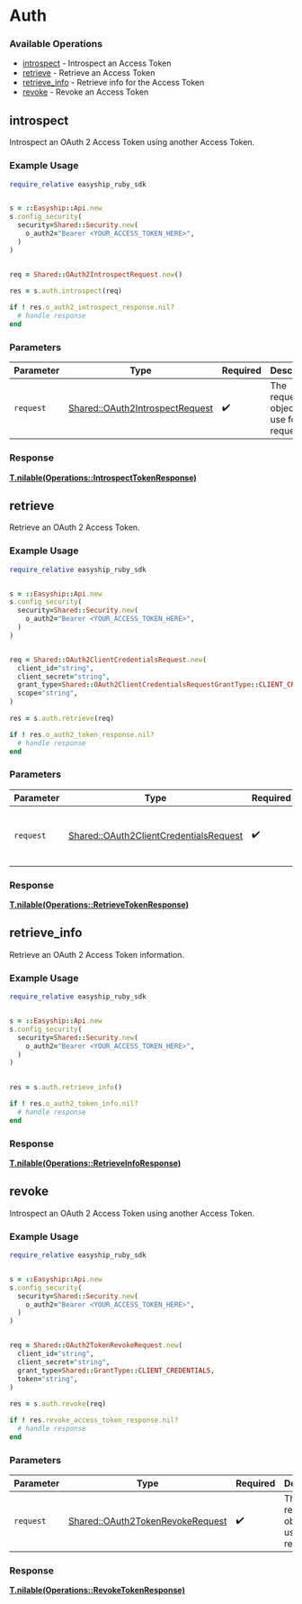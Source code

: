 # Auth


### Available Operations

* [introspect](#introspect) - Introspect an Access Token
* [retrieve](#retrieve) - Retrieve an Access Token
* [retrieve_info](#retrieve_info) - Retrieve info for the Access Token
* [revoke](#revoke) - Revoke an Access Token

## introspect

Introspect an OAuth 2 Access Token using another Access Token.


### Example Usage

```ruby
require_relative easyship_ruby_sdk


s = ::Easyship::Api.new
s.config_security(
  security=Shared::Security.new(
    o_auth2="Bearer <YOUR_ACCESS_TOKEN_HERE>",
  )
)


req = Shared::OAuth2IntrospectRequest.new()
    
res = s.auth.introspect(req)

if ! res.o_auth2_introspect_response.nil?
  # handle response
end

```

### Parameters

| Parameter                                                                         | Type                                                                              | Required                                                                          | Description                                                                       |
| --------------------------------------------------------------------------------- | --------------------------------------------------------------------------------- | --------------------------------------------------------------------------------- | --------------------------------------------------------------------------------- |
| `request`                                                                         | [Shared::OAuth2IntrospectRequest](../../models/shared/oauth2introspectrequest.md) | :heavy_check_mark:                                                                | The request object to use for the request.                                        |


### Response

**[T.nilable(Operations::IntrospectTokenResponse)](../../models/operations/introspecttokenresponse.md)**


## retrieve

Retrieve an OAuth 2 Access Token.


### Example Usage

```ruby
require_relative easyship_ruby_sdk


s = ::Easyship::Api.new
s.config_security(
  security=Shared::Security.new(
    o_auth2="Bearer <YOUR_ACCESS_TOKEN_HERE>",
  )
)


req = Shared::OAuth2ClientCredentialsRequest.new(
  client_id="string",
  client_secret="string",
  grant_type=Shared::OAuth2ClientCredentialsRequestGrantType::CLIENT_CREDENTIALS,
  scope="string",
)
    
res = s.auth.retrieve(req)

if ! res.o_auth2_token_response.nil?
  # handle response
end

```

### Parameters

| Parameter                                                                                       | Type                                                                                            | Required                                                                                        | Description                                                                                     |
| ----------------------------------------------------------------------------------------------- | ----------------------------------------------------------------------------------------------- | ----------------------------------------------------------------------------------------------- | ----------------------------------------------------------------------------------------------- |
| `request`                                                                                       | [Shared::OAuth2ClientCredentialsRequest](../../models/shared/oauth2clientcredentialsrequest.md) | :heavy_check_mark:                                                                              | The request object to use for the request.                                                      |


### Response

**[T.nilable(Operations::RetrieveTokenResponse)](../../models/operations/retrievetokenresponse.md)**


## retrieve_info

Retrieve an OAuth 2 Access Token information.


### Example Usage

```ruby
require_relative easyship_ruby_sdk


s = ::Easyship::Api.new
s.config_security(
  security=Shared::Security.new(
    o_auth2="Bearer <YOUR_ACCESS_TOKEN_HERE>",
  )
)

    
res = s.auth.retrieve_info()

if ! res.o_auth2_token_info.nil?
  # handle response
end

```


### Response

**[T.nilable(Operations::RetrieveInfoResponse)](../../models/operations/retrieveinforesponse.md)**


## revoke

Introspect an OAuth 2 Access Token using another Access Token.


### Example Usage

```ruby
require_relative easyship_ruby_sdk


s = ::Easyship::Api.new
s.config_security(
  security=Shared::Security.new(
    o_auth2="Bearer <YOUR_ACCESS_TOKEN_HERE>",
  )
)


req = Shared::OAuth2TokenRevokeRequest.new(
  client_id="string",
  client_secret="string",
  grant_type=Shared::GrantType::CLIENT_CREDENTIALS,
  token="string",
)
    
res = s.auth.revoke(req)

if ! res.revoke_access_token_response.nil?
  # handle response
end

```

### Parameters

| Parameter                                                                           | Type                                                                                | Required                                                                            | Description                                                                         |
| ----------------------------------------------------------------------------------- | ----------------------------------------------------------------------------------- | ----------------------------------------------------------------------------------- | ----------------------------------------------------------------------------------- |
| `request`                                                                           | [Shared::OAuth2TokenRevokeRequest](../../models/shared/oauth2tokenrevokerequest.md) | :heavy_check_mark:                                                                  | The request object to use for the request.                                          |


### Response

**[T.nilable(Operations::RevokeTokenResponse)](../../models/operations/revoketokenresponse.md)**

